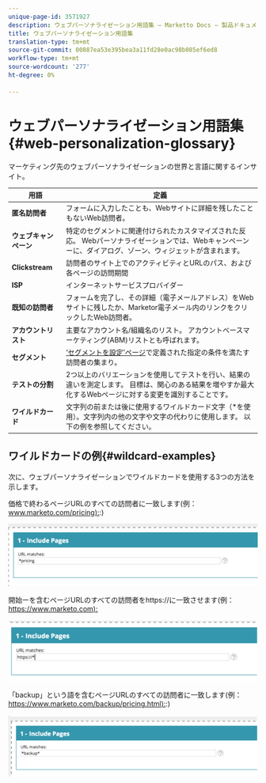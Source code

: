 ```yaml
---
unique-page-id: 3571927
description: ウェブパーソナライゼーション用語集 — Marketto Docs — 製品ドキュメント
title: ウェブパーソナライゼーション用語集
translation-type: tm+mt
source-git-commit: 00887ea53e395bea3a11fd28e0ac98b085ef6ed8
workflow-type: tm+mt
source-wordcount: '277'
ht-degree: 0%

---
```



# ウェブパーソナライゼーション用語集{#web-personalization-glossary}

マーケティング先のウェブパーソナライゼーションの世界と言語に関するインサイト。

| 用語 | 定義 |
|---|---|
| **匿名訪問者** | フォームに入力したことも、Webサイトに詳細を残したこともないWeb訪問者。 |
| **ウェブキャンペーン** | 特定のセグメントに関連付けられたカスタマイズされた反応。 Webパーソナライゼーションでは、Webキャンペーンーに、ダイアログ、ゾーン、ウィジェットが含まれます。 |
| **Clickstream** | 訪問者のサイト上でのアクティビティとURLのパス、および各ページの訪問期間 |
| **ISP** | インターネットサービスプロバイダー |
| **既知の訪問者** | フォームを完了し、その詳細（電子メールアドレス）をWebサイトに残したか、Marketor電子メール内のリンクをクリックしたWeb訪問者。 |
| **アカウントリスト** | 主要なアカウント名/組織名のリスト。 アカウントベースマーケティング(ABM)リストとも呼ばれます。 |
| **セグメント** | [‘セグメントを設定’ページ](../../../product-docs/web-personalization/using-web-segments/web-segments.md)で定義された指定の条件を満たす訪問者の集まり。 |
| **テストの分割** | 2つ以上のバリエーションを使用してテストを行い、結果の違いを測定します。 目標は、関心のある結果を増やすか最大化するWebページに対する変更を識別することです。 |
| **ワイルドカード** | 文字列の前または後に使用するワイルドカード文字（*を使用）。文字列内の他の文字や文字の代わりに使用します。 以下の例を参照してください。 |

## ワイルドカードの例{#wildcard-examples}

次に、ウェブパーソナライゼーションでワイルドカードを使用する3つの方法を示します。

価格で終わるページURLのすべての訪問者に一致します(例：[www.marketo.com/pricing):](http://www.marketo.com/pricing):)

![](assets/wildcard-example-1.png)

開始ーを含むページURLのすべての訪問者をhttps://に一致させます(例：[https://www.marketo.com):](https://www.marketo.com)

![](assets/wildcard-example-2.png)

「backup」という語を含むページURLのすべての訪問者に一致します(例：[https://www.marketo.com/backup/pricing.html):](https://www.marketo.com/backup/pricing.html):)

![](assets/wildcard-example-3.png)

